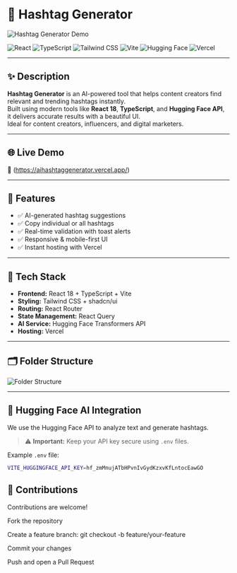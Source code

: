# 🚀 Hashtag Generator

![Hashtag Generator Demo](https://github.com/user-attachments/assets/f1611991-ea85-42ef-934a-62915dcd1e3f)

![React](https://img.shields.io/badge/React-18-blue?logo=react)
![TypeScript](https://img.shields.io/badge/TypeScript-4.9-blue?logo=typescript)
![Tailwind CSS](https://img.shields.io/badge/TailwindCSS-3.0-blue?logo=tailwindcss)
![Vite](https://img.shields.io/badge/Vite-4.0-purple?logo=vite)
![Hugging Face](https://img.shields.io/badge/HuggingFace-API-yellow?logo=huggingface)
![Vercel](https://img.shields.io/badge/Hosted%20on-Vercel-black?logo=vercel)

---

## ✨ Description

**Hashtag Generator** is an AI-powered tool that helps content creators find relevant and trending hashtags instantly.  
Built using modern tools like **React 18**, **TypeScript**, and **Hugging Face API**, it delivers accurate results with a beautiful UI.  
Ideal for content creators, influencers, and digital marketers.

---

## 🌐 Live Demo

🔗 (https://aihashtaggenerator.vercel.app/)

---

## 🧠 Features

- ✅ AI-generated hashtag suggestions
- ✅ Copy individual or all hashtags
- ✅ Real-time validation with toast alerts
- ✅ Responsive & mobile-first UI
- ✅ Instant hosting with Vercel

---

## 🧰 Tech Stack

- **Frontend:** React 18 + TypeScript + Vite  
- **Styling:** Tailwind CSS + shadcn/ui  
- **Routing:** React Router  
- **State Management:** React Query  
- **AI Service:** Hugging Face Transformers API  
- **Hosting:** Vercel

---

## 🗂️ Folder Structure

![Folder Structure](https://github.com/user-attachments/assets/ad1a2576-6964-441f-9c84-26363cc97199)

---

## 🤖 Hugging Face AI Integration

We use the Hugging Face API to analyze text and generate hashtags.

> ⚠️ **Important:** Keep your API key secure using `.env` files.

Example `.env` file:
```bash
VITE_HUGGINGFACE_API_KEY=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
```

## 🙌 Contributions

Contributions are welcome!

Fork the repository

Create a feature branch: git checkout -b feature/your-feature

Commit your changes

Push and open a Pull Request
